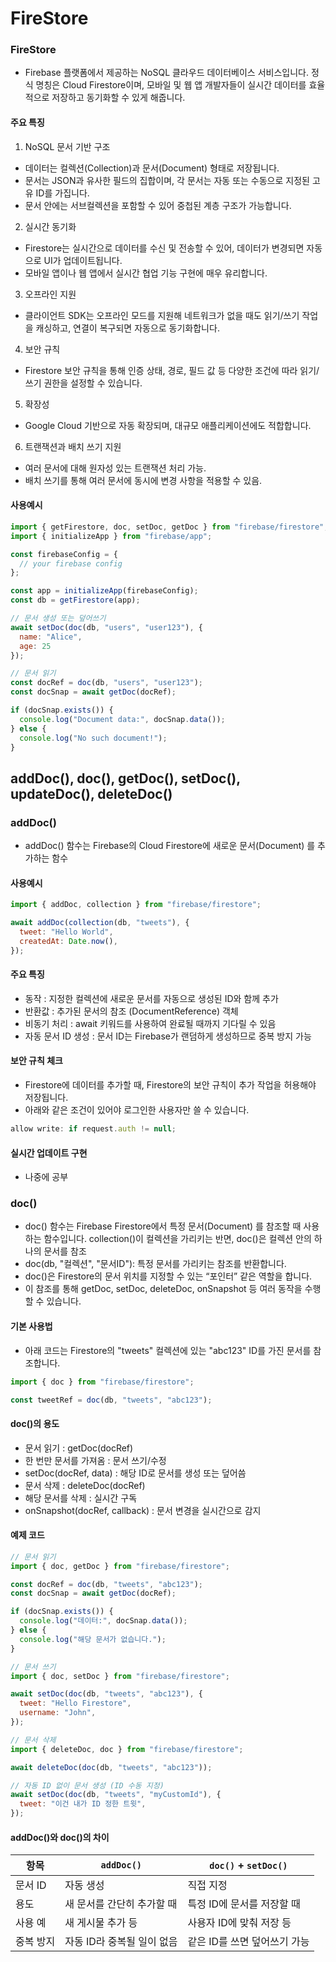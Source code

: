 # FireStore

### FireStore
- Firebase 플랫폼에서 제공하는 NoSQL 클라우드 데이터베이스 서비스입니다. 정식 명칭은 Cloud Firestore이며, 모바일 및 웹 앱 개발자들이 실시간 데이터를 효율적으로 저장하고 동기화할 수 있게 해줍니다.

#### 주요 특징
1. NoSQL 문서 기반 구조
  - 데이터는 컬렉션(Collection)과 문서(Document) 형태로 저장됩니다.
  - 문서는 JSON과 유사한 필드의 집합이며, 각 문서는 자동 또는 수동으로 지정된 고유 ID를 가집니다.
  - 문서 안에는 서브컬렉션을 포함할 수 있어 중첩된 계층 구조가 가능합니다.
2. 실시간 동기화
  - Firestore는 실시간으로 데이터를 수신 및 전송할 수 있어, 데이터가 변경되면 자동으로 UI가 업데이트됩니다.
  - 모바일 앱이나 웹 앱에서 실시간 협업 기능 구현에 매우 유리합니다.
3. 오프라인 지원
  - 클라이언트 SDK는 오프라인 모드를 지원해 네트워크가 없을 때도 읽기/쓰기 작업을 캐싱하고, 연결이 복구되면 자동으로 동기화합니다.
4. 보안 규칙
  - Firestore 보안 규칙을 통해 인증 상태, 경로, 필드 값 등 다양한 조건에 따라 읽기/쓰기 권한을 설정할 수 있습니다.
5. 확장성
  - Google Cloud 기반으로 자동 확장되며, 대규모 애플리케이션에도 적합합니다.
6. 트랜잭션과 배치 쓰기 지원
  - 여러 문서에 대해 원자성 있는 트랜잭션 처리 가능.
  - 배치 쓰기를 통해 여러 문서에 동시에 변경 사항을 적용할 수 있음.

#### 사용예시
```js
import { getFirestore, doc, setDoc, getDoc } from "firebase/firestore";
import { initializeApp } from "firebase/app";

const firebaseConfig = {
  // your firebase config
};

const app = initializeApp(firebaseConfig);
const db = getFirestore(app);

// 문서 생성 또는 덮어쓰기
await setDoc(doc(db, "users", "user123"), {
  name: "Alice",
  age: 25
});

// 문서 읽기
const docRef = doc(db, "users", "user123");
const docSnap = await getDoc(docRef);

if (docSnap.exists()) {
  console.log("Document data:", docSnap.data());
} else {
  console.log("No such document!");
}
```

## addDoc(), doc(), getDoc(), setDoc(), updateDoc(), deleteDoc()

### addDoc()
- addDoc() 함수는 Firebase의 Cloud Firestore에 새로운 문서(Document) 를 추가하는 함수

#### 사용예시
```js
import { addDoc, collection } from "firebase/firestore";

await addDoc(collection(db, "tweets"), {
  tweet: "Hello World",
  createdAt: Date.now(),
});
```
#### 주요 특징
- 동작 : 지정한 컬렉션에 새로운 문서를 자동으로 생성된 ID와 함께 추가
- 반환값 : 추가된 문서의 참조 (DocumentReference) 객체
- 비동기 처리 : await 키워드를 사용하여 완료될 때까지 기다릴 수 있음
- 자동 문서 ID 생성 : 문서 ID는 Firebase가 랜덤하게 생성하므로 중복 방지 가능
#### 보안 규칙 체크

- Firestore에 데이터를 추가할 때, Firestore의 보안 규칙이 추가 작업을 허용해야 저장됩니다. 
- 아래와 같은 조건이 있어야 로그인한 사용자만 쓸 수 있습니다.
```js
allow write: if request.auth != null;
```

#### 실시간 업데이트 구현
- 나중에 공부



### doc()
- doc() 함수는 Firebase Firestore에서 특정 문서(Document) 를 참조할 때 사용하는 함수입니다. collection()이 컬렉션을 가리키는 반면, doc()은 컬렉션 안의 하나의 문서를 참조
- doc(db, "컬렉션", "문서ID"): 특정 문서를 가리키는 참조를 반환합니다.
- doc()은 Firestore의 문서 위치를 지정할 수 있는 “포인터” 같은 역할을 합니다.
- 이 참조를 통해 getDoc, setDoc, deleteDoc, onSnapshot 등 여러 동작을 수행할 수 있습니다.

#### 기본 사용법
- 아래 코드는 Firestore의 "tweets" 컬렉션에 있는 "abc123" ID를 가진 문서를 참조합니다.
```js
import { doc } from "firebase/firestore";

const tweetRef = doc(db, "tweets", "abc123");
```

#### doc()의 용도
- 문서 읽기 : getDoc(docRef)
- 한 번만 문서를 가져옴 : 문서 쓰기/수정
- setDoc(docRef, data) : 해당 ID로 문서를 생성 또는 덮어씀
- 문서 삭제 : deleteDoc(docRef)
- 해당 문서를 삭제 : 실시간 구독
- onSnapshot(docRef, callback) : 문서 변경을 실시간으로 감지

#### 예제 코드
```js
// 문서 읽기
import { doc, getDoc } from "firebase/firestore";

const docRef = doc(db, "tweets", "abc123");
const docSnap = await getDoc(docRef);

if (docSnap.exists()) {
  console.log("데이터:", docSnap.data());
} else {
  console.log("해당 문서가 없습니다.");
}
```
```js
// 문서 쓰기
import { doc, setDoc } from "firebase/firestore";

await setDoc(doc(db, "tweets", "abc123"), {
  tweet: "Hello Firestore",
  username: "John",
});
```
```js
// 문서 삭제
import { deleteDoc, doc } from "firebase/firestore";

await deleteDoc(doc(db, "tweets", "abc123"));
```
```js
// 자동 ID 없이 문서 생성 (ID 수동 지정)
await setDoc(doc(db, "tweets", "myCustomId"), {
  tweet: "이건 내가 ID 정한 트윗",
});
```

#### addDoc()와 doc()의 차이
| 항목       | `addDoc()`                        | `doc()` + `setDoc()`                     |
|------------|-----------------------------------|------------------------------------------|
| 문서 ID    | 자동 생성                         | 직접 지정                                |
| 용도       | 새 문서를 간단히 추가할 때        | 특정 ID에 문서를 저장할 때               |
| 사용 예    | 새 게시물 추가 등                 | 사용자 ID에 맞춰 저장 등                 |
| 중복 방지  | 자동 ID라 중복될 일이 없음        | 같은 ID를 쓰면 덮어쓰기 가능             |

